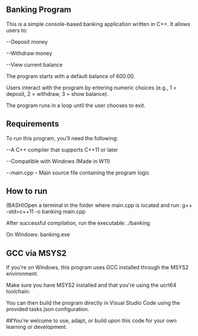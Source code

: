 ## Banking Program
This is a simple console-based banking application written in C++. It allows users to:

--Deposit money

--Withdraw money

--View current balance

The program starts with a default balance of 600.00.

Users interact with the program by entering numeric choices (e.g., 1 = deposit, 2 = withdraw, 3 = show balance).

The program runs in a loop until the user chooses to exit.

## Requirements
To run this program, you’ll need the following:

--A C++ compiler that supports C++11 or later

--Compatible with Windows (Made in W11)

--main.cpp – Main source file containing the program logic

## How to run
(BASH)Open a terminal in the folder where main.cpp is located and run: 
    g++ -std=c++11 -o banking main.cpp

After successful compilation, run the executable: 
    ./banking

On Windows: 
    banking.exe

## GCC via MSYS2
If you're on Windows, this program uses GCC installed through the MSYS2 environment.

Make sure you have MSYS2 installed and that you're using the ucrt64 toolchain:

You can then build the program directly in Visual Studio Code using the provided tasks.json configuration.

##You're welcome to use, adapt, or build upon this code for your own learning or development.
